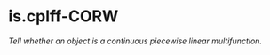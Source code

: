 is.cplff-CORW
=============

_Tell whether an object is a continuous piecewise linear multifunction._
